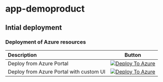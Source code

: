 # app-demoproduct
## Intial deployment
### Deployment of Azure resources
| Description | Button |
|:------------|------|
| Deploy from Azure Portal | [![Deploy To Azure](https://docs.microsoft.com/en-us/azure/templates/media/deploy-to-azure.svg)](https://portal.azure.com/#create/Microsoft.Template/uri/https%3A%2F%2Fraw.githubusercontent.com%2Frukasakurai%2Fapp-demoproduct%2Fmain%2Fiac%2Fmain.json) |
| Deploy from Azure Portal with custom UI | [![Deploy To Azure](https://docs.microsoft.com/en-us/azure/templates/media/deploy-to-azure.svg)](https://portal.azure.com/#blade/Microsoft_Azure_CreateUIDef/CustomDeploymentBlade/uri/https%3A%2F%2Fraw.githubusercontent.com%2Frukasakurai%2Fapp-demoproduct%2Fmain%2Fiac%2Fmain.json/uiFormDefinitionUri/https%3A%2F%2Fraw.githubusercontent.com%2Frukasakurai%2Fapp-demoproduct%2Fmain%2Fiac%2FcreateUiDefinition.json) |